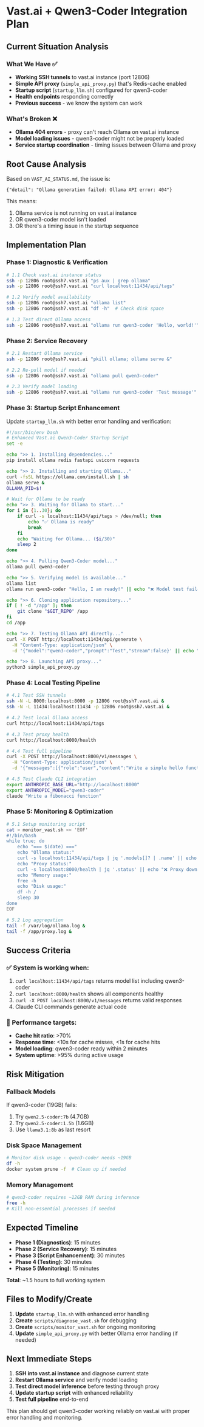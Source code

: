 # Vast.ai + Qwen3-Coder Integration Plan

## Current Situation Analysis

### What We Have ✅
- **Working SSH tunnels** to vast.ai instance (port 12806)
- **Simple API proxy** (`simple_api_proxy.py`) that's Redis-cache enabled
- **Startup script** (`startup_llm.sh`) configured for qwen3-coder
- **Health endpoints** responding correctly
- **Previous success** - we know the system can work

### What's Broken ❌
- **Ollama 404 errors** - proxy can't reach Ollama on vast.ai instance
- **Model loading issues** - qwen3-coder might not be properly loaded
- **Service startup coordination** - timing issues between Ollama and proxy

## Root Cause Analysis

Based on `VAST_AI_STATUS.md`, the issue is:
```
{"detail": "Ollama generation failed: Ollama API error: 404"}
```

This means:
1. Ollama service is not running on vast.ai instance
2. OR qwen3-coder model isn't loaded
3. OR there's a timing issue in the startup sequence

## Implementation Plan

### Phase 1: Diagnostic & Verification
```bash
# 1.1 Check vast.ai instance status
ssh -p 12806 root@ssh7.vast.ai "ps aux | grep ollama"
ssh -p 12806 root@ssh7.vast.ai "curl localhost:11434/api/tags"

# 1.2 Verify model availability
ssh -p 12806 root@ssh7.vast.ai "ollama list"
ssh -p 12806 root@ssh7.vast.ai "df -h"  # Check disk space

# 1.3 Test direct Ollama access
ssh -p 12806 root@ssh7.vast.ai "ollama run qwen3-coder 'Hello, world!'"
```

### Phase 2: Service Recovery
```bash
# 2.1 Restart Ollama service
ssh -p 12806 root@ssh7.vast.ai "pkill ollama; ollama serve &"

# 2.2 Re-pull model if needed
ssh -p 12806 root@ssh7.vast.ai "ollama pull qwen3-coder"

# 2.3 Verify model loading
ssh -p 12806 root@ssh7.vast.ai "ollama run qwen3-coder 'Test message'"
```

### Phase 3: Startup Script Enhancement

Update `startup_llm.sh` with better error handling and verification:

```bash
#!/usr/bin/env bash
# Enhanced Vast.ai Qwen3-Coder Startup Script
set -e

echo ">> 1. Installing dependencies..."
pip install ollama redis fastapi uvicorn requests

echo ">> 2. Installing and starting Ollama..."
curl -fsSL https://ollama.com/install.sh | sh
ollama serve &
OLLAMA_PID=$!

# Wait for Ollama to be ready
echo ">> 3. Waiting for Ollama to start..."
for i in {1..30}; do
    if curl -s localhost:11434/api/tags > /dev/null; then
        echo "✅ Ollama is ready"
        break
    fi
    echo "Waiting for Ollama... ($i/30)"
    sleep 2
done

echo ">> 4. Pulling Qwen3-Coder model..."
ollama pull qwen3-coder

echo ">> 5. Verifying model is available..."
ollama list
ollama run qwen3-coder "Hello, I am ready!" || echo "❌ Model test failed"

echo ">> 6. Cloning application repository..."
if [ ! -d "/app" ]; then
    git clone "$GIT_REPO" /app
fi
cd /app

echo ">> 7. Testing Ollama API directly..."
curl -X POST http://localhost:11434/api/generate \
  -H "Content-Type: application/json" \
  -d '{"model":"qwen3-coder","prompt":"Test","stream":false}' || echo "❌ API test failed"

echo ">> 8. Launching API proxy..."
python3 simple_api_proxy.py
```

### Phase 4: Local Testing Pipeline

```bash
# 4.1 Test SSH tunnels
ssh -N -L 8000:localhost:8000 -p 12806 root@ssh7.vast.ai &
ssh -N -L 11434:localhost:11434 -p 12806 root@ssh7.vast.ai &

# 4.2 Test local Ollama access
curl http://localhost:11434/api/tags

# 4.3 Test proxy health
curl http://localhost:8000/health

# 4.4 Test full pipeline
curl -X POST http://localhost:8000/v1/messages \
  -H "Content-Type: application/json" \
  -d '{"messages":[{"role":"user","content":"Write a simple hello function"}]}'

# 4.5 Test Claude CLI integration
export ANTHROPIC_BASE_URL="http://localhost:8000"
export ANTHROPIC_MODEL="qwen3-coder"
claude "Write a fibonacci function"
```

### Phase 5: Monitoring & Optimization

```bash
# 5.1 Setup monitoring script
cat > monitor_vast.sh << 'EOF'
#!/bin/bash
while true; do
    echo "=== $(date) ==="
    echo "Ollama status:"
    curl -s localhost:11434/api/tags | jq '.models[]? | .name' || echo "❌ Ollama down"
    echo "Proxy status:"
    curl -s localhost:8000/health | jq '.status' || echo "❌ Proxy down"
    echo "Memory usage:"
    free -h
    echo "Disk usage:"
    df -h /
    sleep 30
done
EOF

# 5.2 Log aggregation
tail -f /var/log/ollama.log &
tail -f /app/proxy.log &
```

## Success Criteria

### ✅ System is working when:
1. `curl localhost:11434/api/tags` returns model list including qwen3-coder
2. `curl localhost:8000/health` shows all components healthy
3. `curl -X POST localhost:8000/v1/messages` returns valid responses
4. Claude CLI commands generate actual code

### 🎯 Performance targets:
- **Cache hit ratio**: >70%
- **Response time**: <10s for cache misses, <1s for cache hits
- **Model loading**: qwen3-coder ready within 2 minutes
- **System uptime**: >95% during active usage

## Risk Mitigation

### Fallback Models
If qwen3-coder (19GB) fails:
1. Try `qwen2.5-coder:7b` (4.7GB) 
2. Try `qwen2.5-coder:1.5b` (1.6GB)
3. Use `llama3.1:8b` as last resort

### Disk Space Management
```bash
# Monitor disk usage - qwen3-coder needs ~19GB
df -h
docker system prune -f  # Clean up if needed
```

### Memory Management
```bash
# qwen3-coder requires ~12GB RAM during inference
free -h
# Kill non-essential processes if needed
```

## Expected Timeline

- **Phase 1 (Diagnostics)**: 15 minutes
- **Phase 2 (Service Recovery)**: 15 minutes  
- **Phase 3 (Script Enhancement)**: 30 minutes
- **Phase 4 (Testing)**: 30 minutes
- **Phase 5 (Monitoring)**: 15 minutes

**Total**: ~1.5 hours to full working system

## Files to Modify/Create

1. **Update** `startup_llm.sh` with enhanced error handling
2. **Create** `scripts/diagnose_vast.sh` for debugging
3. **Create** `scripts/monitor_vast.sh` for ongoing monitoring
4. **Update** `simple_api_proxy.py` with better Ollama error handling (if needed)

## Next Immediate Steps

1. **SSH into vast.ai instance** and diagnose current state
2. **Restart Ollama service** and verify model loading  
3. **Test direct model inference** before testing through proxy
4. **Update startup script** with enhanced reliability
5. **Test full pipeline** end-to-end

This plan should get qwen3-coder working reliably on vast.ai with proper error handling and monitoring.